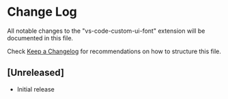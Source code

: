 # Change Log

All notable changes to the "vs-code-custom-ui-font" extension will be documented in this file.

Check [Keep a Changelog](http://keepachangelog.com/) for recommendations on how to structure this file.

## [Unreleased]

- Initial release